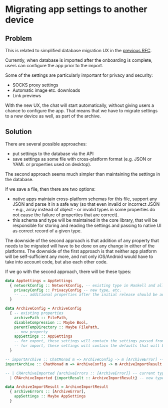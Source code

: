 # Migrating app settings to another device

## Problem

This is related to simplified database migration UX in the [previous RFC](./2024-02-12-database-migration.md).

Currently, when database is imported after the onboarding is complete, users can configure the app prior to the import.

Some of the settings are particularly important for privacy and security:
- SOCKS proxy settings
- Automatic image etc. downloads
- Link previews

With the new UX, the chat will start automatically, without giving users a chance to configure the app. That means that we have to migrate settings to a new device as well, as part of the archive.

## Solution

There are several possible approaches:
- put settings to the database via the API
- save settings as some file with cross-platform format (e.g. JSON or YAML or properties used on desktop).

The second approach seems much simpler than maintaining the settings in the database.

If we save a file, then there are two options:
- native apps maintain cross-platform schemas for this file, support any JSON and parse it in a safe way (so that even invalid or incorrect JSON - e.g., array instead of object - or invalid types in some properties do not cause the failure of properties that are correct).
- this schema and type will be maintained in the core library, that will be responsible for storing and reading the settings and passing to native UI as correct record of a given type.

The downside of the second approach is that addition of any property that needs to be migrated will have to be done on any change in either of the platforms. The downside of the first approach is that neither app platform will be self-sufficient any more, and not only iOS/Android would have to take into account code, but also each other code.

If we go with the second approach, there will be these types:

```haskell
data AppSettings = AppSettings
  { networkConfig :: NetworkConfig, -- existing type in Haskell and all UIs
    privacyConfig :: PrivacyConfig -- new type, etc.
    -- ... additional properties after the initial release should be added as Maybe, as all extensions
  }

data ArchiveConfig = ArchiveConfig
  { -- existing properties
    archivePath :: FilePath,
    disableCompression :: Maybe Bool,
    parentTempDirectory :: Maybe FilePath,
    -- new property
    appSettings :: AppSettings
    -- for export, these settings will contain the settings passed from the UI and will be saved to JSON file as simplex_v1_settings.json in the archive
    -- for import, these settings will contain the defaults that will be used if some property or subproperty is missing in JSON
  }

-- importArchive :: ChatMonad m => ArchiveConfig -> m [ArchiveError] -- current type
importArchive :: ChatMonad m => ArchiveConfig -> m ArchiveImportResult -- new type

-- | CRArchiveImported {archiveErrors :: [ArchiveError]} -- current type
  | CRArchiveImported {importResult :: ArchiveImportResult} -- new type

data ArchiveImportResult = ArchiveImportResult
  { archiveErrors :: [ArchiveError],
    appSettings :: Maybe AppSettings
  }
```
